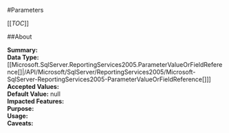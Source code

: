 #Parameters

[[_TOC_]]

##About

**Summary:** <remarks />  
**Data Type:** [[Microsoft.SqlServer.ReportingServices2005.ParameterValueOrFieldReference[]|/API/Microsoft/SqlServer/ReportingServices2005/Microsoft-SqlServer-ReportingServices2005-ParameterValueOrFieldReference[]]]  
**Accepted Values:**   
**Default Value:** null  
**Impacted Features:**   
**Purpose:**   
**Usage:**   
**Caveats:**   

